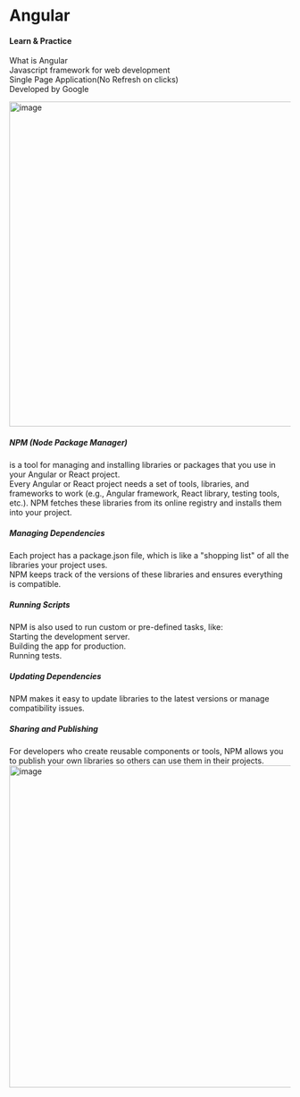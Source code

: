 # Angular  
#### Learn &amp; Practice  
What is Angular  
Javascript framework for web development  
Single Page Application(No Refresh on clicks)  
Developed by Google  

<img width="581" alt="image" src="https://github.com/user-attachments/assets/7740be27-c2cd-459f-ab32-8fb70ff87695" />  


##### NPM (Node Package Manager)
is a tool for managing and installing libraries or packages that you use in your Angular or React project.  
Every Angular or React project needs a set of tools, libraries, and frameworks to work (e.g., Angular framework, React library, testing tools, etc.).
NPM fetches these libraries from its online registry and installs them into your project.  
##### Managing Dependencies  
Each project has a package.json file, which is like a "shopping list" of all the libraries your project uses.  
NPM keeps track of the versions of these libraries and ensures everything is compatible.  
##### Running Scripts  
NPM is also used to run custom or pre-defined tasks, like:  
Starting the development server.  
Building the app for production.  
Running tests.  
##### Updating Dependencies  
NPM makes it easy to update libraries to the latest versions or manage compatibility issues.  
##### Sharing and Publishing  
For developers who create reusable components or tools, NPM allows you to publish your own libraries so others can use them in their projects.  
<img width="576" alt="image" src="https://github.com/user-attachments/assets/788d98b2-8b2a-4468-b7ab-a837f995ac1c" />  

